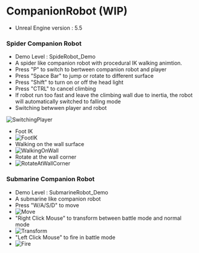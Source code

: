 # CompanionRobot (WIP)
- Unreal Engine version : 5.5

### Spider Companion Robot
- Demo Level : SpideRobot_Demo
- A spider like companion robot with procedural IK walking animtion.
- Press "P" to switch to bertween companion robot and player
- Press "Space Bar" to jump or rotate to different surface
- Press "Shift" to turn on or off the head light
- Press "CTRL" to cancel climbing
- If robot run too fast and leave the climbing wall due to inertia, the robot will automatically switched to falling mode
- Switching betwwen player and robot

![SwitchingPlayer](https://github.com/user-attachments/assets/841f7002-ecde-47cb-ab06-1aeb5e8a0747)
- Foot IK
- ![FootIK](https://github.com/user-attachments/assets/81ecdbc4-a8c3-462c-868d-96b0334b9c26)
- Walking on the wall surface
- ![WalkingOnWall](https://github.com/user-attachments/assets/e688e8f7-bb15-42b1-b384-8c111331b636)
- Rotate at the wall corner
- ![RotateAtWallCorner](https://github.com/user-attachments/assets/3a8b8019-bad6-44a8-a45a-1c48814e54a9)

### Submarine Companion Robot
- Demo Level : SubmarineRobot_Demo
- A submarine like companion robot
- Press "W/A/S/D" to move
- ![Move](https://github.com/user-attachments/assets/4a0d650c-3b24-4ce6-b4ee-90eaa423fe41)
- "Right Click Mouse" to transform between battle mode and normal mode
- ![Transform](https://github.com/user-attachments/assets/743c9f29-d014-4ce4-bf89-acc311c146a2)
- "Left Click Mouse" to fire in battle mode
- ![Fire](https://github.com/user-attachments/assets/27dc76ac-cec5-461e-88cb-df7cb82c77d5)

